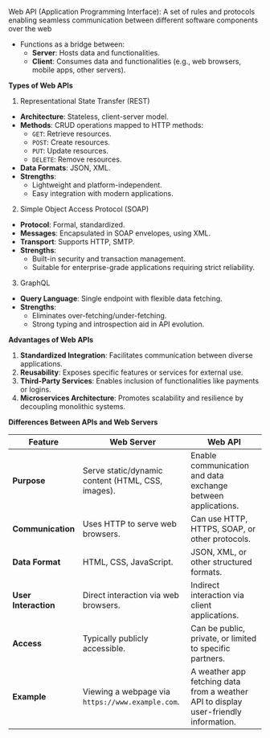 Web API (Application Programming Interface): A set of rules and protocols enabling seamless communication between different software components over the web
- Functions as a bridge between:
    - **Server**: Hosts data and functionalities.
    - **Client**: Consumes data and functionalities (e.g., web browsers, mobile apps, other servers).

**Types of Web APIs**

1. Representational State Transfer (REST)

- **Architecture**: Stateless, client-server model.
- **Methods**: CRUD operations mapped to HTTP methods:
    - `GET`: Retrieve resources.
    - `POST`: Create resources.
    - `PUT`: Update resources.
    - `DELETE`: Remove resources.
- **Data Formats**: JSON, XML.
- **Strengths**:
    - Lightweight and platform-independent.
    - Easy integration with modern applications.


2. Simple Object Access Protocol (SOAP)

- **Protocol**: Formal, standardized.
- **Messages**: Encapsulated in SOAP envelopes, using XML.
- **Transport**: Supports HTTP, SMTP.
- **Strengths**:
    - Built-in security and transaction management.
    - Suitable for enterprise-grade applications requiring strict reliability.

3. GraphQL

- **Query Language**: Single endpoint with flexible data fetching.
- **Strengths**:
    - Eliminates over-fetching/under-fetching.
    - Strong typing and introspection aid in API evolution.

 **Advantages of Web APIs**

1. **Standardized Integration**: Facilitates communication between diverse applications.
2. **Reusability**: Exposes specific features or services for external use.
3. **Third-Party Services**: Enables  inclusion of functionalities like payments or logins.
4. **Microservices Architecture**: Promotes scalability and resilience by decoupling monolithic systems.

**Differences Between APIs and Web Servers**

| **Feature**          | **Web Server**                                    | **Web API**                                                                          |
| -------------------- | ------------------------------------------------- | ------------------------------------------------------------------------------------ |
| **Purpose**          | Serve static/dynamic content (HTML, CSS, images). | Enable communication and data exchange between applications.                         |
| **Communication**    | Uses HTTP to serve web browsers.                  | Can use HTTP, HTTPS, SOAP, or other protocols.                                       |
| **Data Format**      | HTML, CSS, JavaScript.                            | JSON, XML, or other structured formats.                                              |
| **User Interaction** | Direct interaction via web browsers.              | Indirect interaction via client applications.                                        |
| **Access**           | Typically publicly accessible.                    | Can be public, private, or limited to specific partners.                             |
| **Example**          | Viewing a webpage via `https://www.example.com`.  | A weather app fetching data from a weather API to display user-friendly information. |
